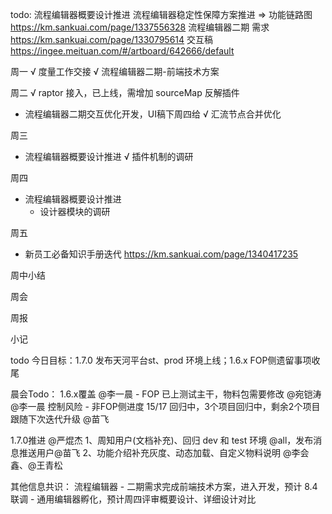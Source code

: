 todo: 
  流程编辑器概要设计推进
  流程编辑器稳定性保障方案推进 => 功能链路图 https://km.sankuai.com/page/1337556328
  流程编辑器二期
    需求 https://km.sankuai.com/page/1330795614
    交互稿 https://ingee.meituan.com/#/artboard/642666/default

周一
  √ 度量工作交接
  √ 流程编辑器二期-前端技术方案

周二
  √ raptor 接入，已上线，需增加 sourceMap 反解插件
  - 流程编辑器二期交互优化开发，UI稿下周四给
    √ 汇流节点合并优化

周三
  - 流程编辑器概要设计推进
    √ 插件机制的调研

周四
  - 流程编辑器概要设计推进
    - 设计器模块的调研
  
周五
  - 新员工必备知识手册迭代 https://km.sankuai.com/page/1340417235
  

周中小结
  
周会

周报

小记

todo
  今日目标：1.7.0 发布天河平台st、prod 环境上线；1.6.x  FOP侧遗留事项收尾

  晨会Todo：
  1.6.x覆盖 @李一晨
    - FOP 已上测试主干，物料包需要修改 @宛铠涛 @李一晨 控制风险
    - 非FOP侧进度 15/17 回归中，3个项目回归中，剩余2个项目跟随下次迭代升级 @苗飞

  1.7.0推进 @严焜杰
    1、周知用户(文档补充)、回归 dev 和 test 环境 @all，发布消息推送用户@苗飞 
    2、功能介绍补充灰度、动态加载、自定义物料说明 @李会鑫、@王青松 
  
  其他信息共识：
    流程编辑器
    - 二期需求完成前端技术方案，进入开发，预计 8.4 联调
    - 通用编辑器孵化，预计周四评审概要设计、详细设计对比
  